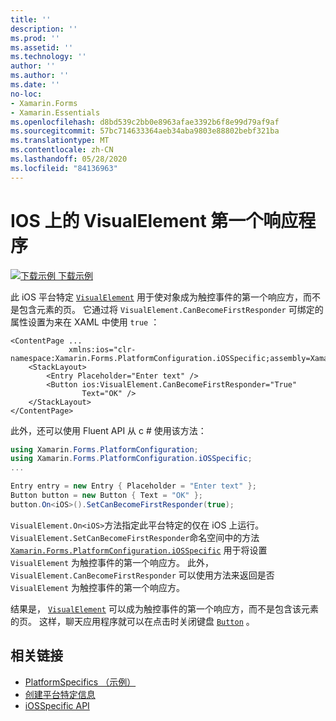 ```yaml
---
title: ''
description: ''
ms.prod: ''
ms.assetid: ''
ms.technology: ''
author: ''
ms.author: ''
ms.date: ''
no-loc:
- Xamarin.Forms
- Xamarin.Essentials
ms.openlocfilehash: d8bd539c2bb0e8963afae3392b6f8e99d79af9af
ms.sourcegitcommit: 57bc714633364aeb34aba9803e88802bebf321ba
ms.translationtype: MT
ms.contentlocale: zh-CN
ms.lasthandoff: 05/28/2020
ms.locfileid: "84136963"
---
```

# <a name="visualelement-first-responder-on-ios"></a>IOS 上的 VisualElement 第一个响应程序

[![下载示例](~/media/shared/download.png) 下载示例](https://docs.microsoft.com/samples/xamarin/xamarin-forms-samples/userinterface-platformspecifics)

此 iOS 平台特定 [`VisualElement`](xref:Xamarin.Forms.VisualElement) 用于使对象成为触控事件的第一个响应方，而不是包含元素的页。 它通过将 `VisualElement.CanBecomeFirstResponder` 可绑定的属性设置为来在 XAML 中使用 `true` ：

```xaml
<ContentPage ...
             xmlns:ios="clr-namespace:Xamarin.Forms.PlatformConfiguration.iOSSpecific;assembly=Xamarin.Forms.Core">
    <StackLayout>
        <Entry Placeholder="Enter text" />
        <Button ios:VisualElement.CanBecomeFirstResponder="True"
                Text="OK" />
    </StackLayout>
</ContentPage>
```

此外，还可以使用 Fluent API 从 c # 使用该方法：

```csharp
using Xamarin.Forms.PlatformConfiguration;
using Xamarin.Forms.PlatformConfiguration.iOSSpecific;
...

Entry entry = new Entry { Placeholder = "Enter text" };
Button button = new Button { Text = "OK" };
button.On<iOS>().SetCanBecomeFirstResponder(true);
```

`VisualElement.On<iOS>`方法指定此平台特定的仅在 iOS 上运行。 `VisualElement.SetCanBecomeFirstResponder`命名空间中的方法 [`Xamarin.Forms.PlatformConfiguration.iOSSpecific`](xref:Xamarin.Forms.PlatformConfiguration.iOSSpecific) 用于将设置 `VisualElement` 为触控事件的第一个响应方。 此外， `VisualElement.CanBecomeFirstResponder` 可以使用方法来返回是否 `VisualElement` 为触控事件的第一个响应方。

结果是， [`VisualElement`](xref:Xamarin.Forms.VisualElement) 可以成为触控事件的第一个响应方，而不是包含该元素的页。 这样，聊天应用程序就可以在点击时关闭键盘 [`Button`](xref:Xamarin.Forms.Button) 。

## <a name="related-links"></a>相关链接

- [PlatformSpecifics （示例）](https://docs.microsoft.com/samples/xamarin/xamarin-forms-samples/userinterface-platformspecifics)
- [创建平台特定信息](~/xamarin-forms/platform/platform-specifics/index.md#creating-platform-specifics)
- [iOSSpecific API](xref:Xamarin.Forms.PlatformConfiguration.iOSSpecific)
